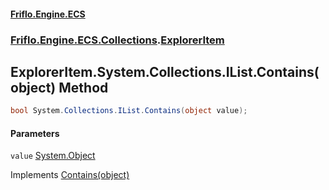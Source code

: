 #### [Friflo.Engine.ECS](index.md 'index')
### [Friflo.Engine.ECS.Collections](Friflo.Engine.ECS.Collections.md 'Friflo.Engine.ECS.Collections').[ExplorerItem](ExplorerItem.md 'Friflo.Engine.ECS.Collections.ExplorerItem')

## ExplorerItem.System.Collections.IList.Contains(object) Method

```csharp
bool System.Collections.IList.Contains(object value);
```
#### Parameters

<a name='Friflo.Engine.ECS.Collections.ExplorerItem.System.Collections.IList.Contains(object).value'></a>

`value` [System.Object](https://docs.microsoft.com/en-us/dotnet/api/System.Object 'System.Object')

Implements [Contains(object)](https://docs.microsoft.com/en-us/dotnet/api/System.Collections.IList.Contains#System_Collections_IList_Contains_System_Object_ 'System.Collections.IList.Contains(System.Object)')
